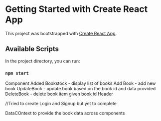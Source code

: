 # Getting Started with Create React App

This project was bootstrapped with [Create React App](https://github.com/facebook/create-react-app).

## Available Scripts

In the project directory, you can run:

### `npm start`

Component Added
Bookstock - display list of books
Add Book - add new book
UpdateBook - update book based on the book id  and data provided
DeleteBook - delete book item given book id
Header

//Tried to create Login and Signup but yet to complete 

DataCOntext to provide the book data across components
